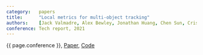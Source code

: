 ```yaml
---
category:   papers
title:      "Local metrics for multi-object tracking"
authors:    [Jack Valmadre, Alex Bewley, Jonathan Huang, Chen Sun, Cristian Sminchisescu, Cordelia Schmid]
conference: Tech report, 2021
---
```


{{ page.conference }},
<a href="https://arxiv.org/abs/2104.02631">Paper</a>,
<a href="https://github.com/google-research/localmot">Code</a>
